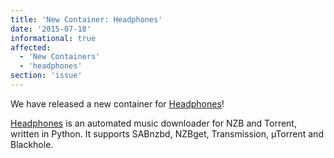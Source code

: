 ```yaml
---
title: 'New Container: Headphones'
date: '2015-07-18'
informational: true
affected:
  - 'New Containers'
  - 'headphones'
section: 'issue'
---
```

We have released a new container for [Headphones](https://github.com/linuxserver/docker-headphones)!

[Headphones](https://github.com/rembo10/headphones) is an automated music downloader for NZB and Torrent, written in Python. It supports SABnzbd, NZBget, Transmission, µTorrent and Blackhole.